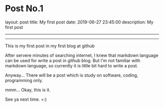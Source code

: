 Post No.1
===
layout: post
title: My first post
date: 2019-06-27 23:45:00
description: My first post

---
<hr/>

This is my first post in my first blog at github

After servere minutes of searching internet,
I knew that markdown language can be used for write a post in github blog.
But I'm not familiar with markdown language, so currently it is little bit hard to write a post.

Anyway...
There will be a post which is study on software, coding, programming only.

mmm... Okay, this is it.

See ya next time. =:)
